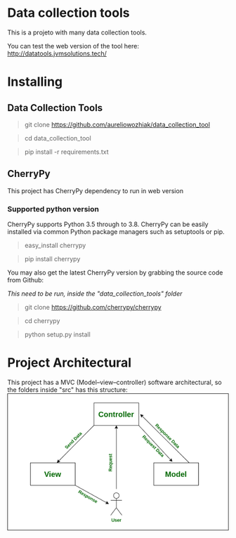# Data collection tools
This is a projeto with many data collection tools.

You can test the web version of the tool here:
http://datatools.jvmsolutions.tech/

# Installing

## Data Collection Tools

> git clone https://github.com/aureliowozhiak/data_collection_tool

> cd data_collection_tool

> pip install -r requirements.txt


## CherryPy
This project has CherryPy dependency to run in web version

### Supported python version
CherryPy supports Python 3.5 through to 3.8.
CherryPy can be easily installed via common Python package managers such as setuptools or pip.

> easy_install cherrypy

> pip install cherrypy

You may also get the latest CherryPy version by grabbing the source code from Github:

*This need to be run, inside the "data_collection_tools" folder*

> git clone https://github.com/cherrypy/cherrypy

> cd cherrypy

> python setup.py install

# Project Architectural
This project has a MVC (Model–view–controller) software architectural, so the folders inside "src" has this structure:
![Model–view–controller - software architectural](docs/mvc.png)
